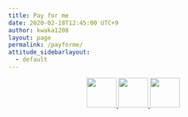 ```yaml
---
title: Pay for me
date: 2020-02-18T12:45:00 UTC+9
author: kwaka1208
layout: page
permalink: /payforme/
attitude_sidebarlayout:
  - default
---
```

<div style="text-align: center; font-size: 14px;">
	<a href="/payforme/kyash/">
		<img src="/assets/images/payforme/lgoo_kyash.png" style="width:auto; height:60px;">
	</a>
	<a href="/payforme/paypal/">
		<img src="/assets/images/payforme/lgoo_paypal.png" style="width:auto; height:60px;">
	</a>
	<a href="/payforme/paypay/">
		<img src="/assets/images/payforme/lgoo_paypay.png" style="width:auto; height:60px;">
	</a>
</div>